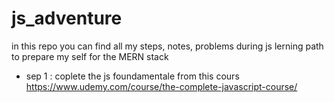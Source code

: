 # js_adventure
	
in this repo you can find all my steps, notes, problems during js lerning path to prepare my self for the MERN stack

* sep 1 : coplete the js foundamentale from this cours https://www.udemy.com/course/the-complete-javascript-course/
